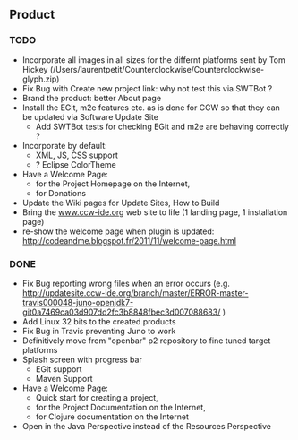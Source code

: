 ## Product

### TODO

- Incorporate all images in all sizes for the differnt platforms sent by Tom Hickey (/Users/laurentpetit/Counterclockwise/Counterclockwise-glyph.zip)
- Fix Bug with Create new project link: why not test this via SWTBot ?
- Brand the product: better About page
- Install the EGit, m2e features etc. as is done for CCW so that they can be updated via Software Update Site
  - Add SWTBot tests for checking EGit and m2e are behaving correctly ?
- Incorporate by default:
  - XML, JS, CSS support
  - ? Eclipse ColorTheme
- Have a Welcome Page: 
  - for the Project Homepage on the Internet, 
  - for Donations
- Update the Wiki pages for Update Sites, How to Build
- Bring the www.ccw-ide.org web site to life (1 landing page, 1 installation page)
- re-show the welcome page when plugin is updated: http://codeandme.blogspot.fr/2011/11/welcome-page.html

### DONE

- Fix Bug reporting wrong files when an error occurs (e.g. http://updatesite.ccw-ide.org/branch/master/ERROR-master-travis000048-juno-openjdk7-git0a7469ca03d907dd2fc3b8848fbec3d007088683/ )
- Add Linux 32 bits to the created products
- Fix Bug in Travis preventing Juno to work
- Definitively move from "openbar" p2 repository to fine tuned target platforms
- Splash screen with progress bar
  - EGit support
  - Maven Support
- Have a Welcome Page: 
  - Quick start for creating a project, 
  - for the Project Documentation on the Internet, 
  - for Clojure documentation on the Internet
 - Open in the Java Perspective instead of the Resources Perspective
